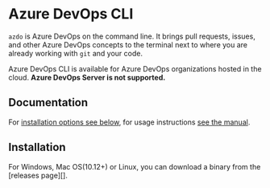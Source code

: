 # Azure DevOps CLI

`azdo` is Azure DevOps on the command line. It brings pull requests, issues, and
other Azure DevOps concepts to the terminal next to where you are already working with
`git` and your code.

Azure DevOps CLI is available for Azure DevOps organizations hosted in the
cloud. **Azure DevOps Server is not supported.**

## Documentation

For [installation options see below](#installation), for usage instructions [see the manual](./docs/azdo.md).


## Installation

For Windows, Mac OS(10.12+) or Linux, you can download a binary from the [releases page][].
